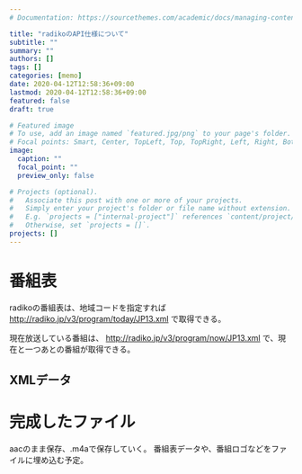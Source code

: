 ```yaml
---
# Documentation: https://sourcethemes.com/academic/docs/managing-content/

title: "radikoのAPI仕様について"
subtitle: ""
summary: ""
authors: []
tags: []
categories: [memo]
date: 2020-04-12T12:58:36+09:00
lastmod: 2020-04-12T12:58:36+09:00
featured: false
draft: true

# Featured image
# To use, add an image named `featured.jpg/png` to your page's folder.
# Focal points: Smart, Center, TopLeft, Top, TopRight, Left, Right, BottomLeft, Bottom, BottomRight.
image:
  caption: ""
  focal_point: ""
  preview_only: false

# Projects (optional).
#   Associate this post with one or more of your projects.
#   Simply enter your project's folder or file name without extension.
#   E.g. `projects = ["internal-project"]` references `content/project/deep-learning/index.md`.
#   Otherwise, set `projects = []`.
projects: []
---
```

# 番組表
radikoの番組表は、地域コードを指定すれば
http://radiko.jp/v3/program/today/JP13.xml
で取得できる。

現在放送している番組は、
http://radiko.jp/v3/program/now/JP13.xml
で、現在と一つあとの番組が取得できる。

## XMLデータ


# 完成したファイル
aacのまま保存、.m4aで保存していく。
番組表データや、番組ロゴなどをファイルに埋め込む予定。